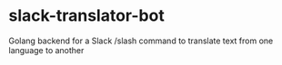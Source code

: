 # slack-translator-bot
Golang backend for a Slack /slash command to translate text from one language to another
